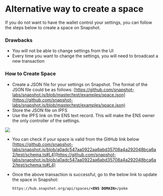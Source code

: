 # Alternative way to create a space

If you do not want to have the wallet control your settings, you can follow the steps below to create a space on Snapshot.

### **Drawbacks**

* You will not be able to change settings from the UI
* Every time you want to change the settings, you will need to broadcast a new transaction

### **How to Create Space**

* Create a JSON file for your settings on Snapshot. The format of the JSON file could be as follows: [https://github.com/snapshot-labs/snapshot.js/blob/master/test/examples/space.json](https://github.com/snapshot-labs/snapshot.js/blob/master/test/examples/space.json)
* Store the JSON file on IPFS
* Use the IPFS link on the ENS text record. This will make the ENS owner the only controller of the settings.&#x20;

![](https://lh6.googleusercontent.com/qfA-Pj7o2Fvld76V2gZIJm9U1V0uRBgNdedfxU4iKjGDfE3cHH7KLMx26eawZPD0Zl8j3H7AAfFsToDdl9ViQ5Y7WyI8FACqVlkc5JG9zwcyZg877KmnH6cf2vleHnn-icWLGTg=s0)

* You can check if your space is valid from the GitHub link below [https://github.com/snapshot-labs/snapshot.js/blob/a0adc547aa0922aa6abd35708a4a292048bca6a2/test/schema.ts#L4](https://github.com/snapshot-labs/snapshot.js/blob/a0adc547aa0922aa6abd35708a4a292048bca6a2/test/schema.ts#L4)
*   Once the above transaction is successful, go to the below link to update the space in Snapshot:

    `https://hub.snapshot.org/api/spaces/`**`<ENS DOMAIN>`**`/poke`
